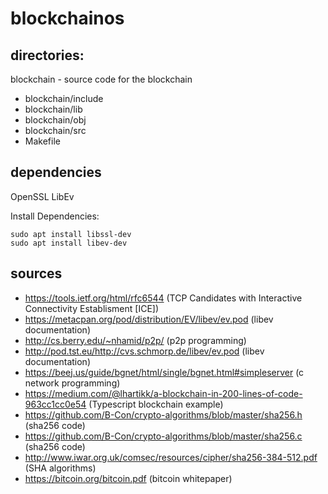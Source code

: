 # blockchainos

## directories:

blockchain - source code for the blockchain
* blockchain/include
* blockchain/lib
* blockchain/obj
* blockchain/src
* Makefile

## dependencies
OpenSSL
LibEv

Install Dependencies:
```
sudo apt install libssl-dev
sudo apt install libev-dev
```

## sources
* https://tools.ietf.org/html/rfc6544 (TCP Candidates with Interactive Connectivity Establisment [ICE])
* https://metacpan.org/pod/distribution/EV/libev/ev.pod (libev documentation)
* http://cs.berry.edu/~nhamid/p2p/ (p2p programming)
* http://pod.tst.eu/http://cvs.schmorp.de/libev/ev.pod (libev documentation)
* https://beej.us/guide/bgnet/html/single/bgnet.html#simpleserver (c network programming)
* https://medium.com/@lhartikk/a-blockchain-in-200-lines-of-code-963cc1cc0e54 (Typescript blockchain example) 
* https://github.com/B-Con/crypto-algorithms/blob/master/sha256.h (sha256 code)
* https://github.com/B-Con/crypto-algorithms/blob/master/sha256.c (sha256 code)
* http://www.iwar.org.uk/comsec/resources/cipher/sha256-384-512.pdf (SHA algorithms)
* https://bitcoin.org/bitcoin.pdf (bitcoin whitepaper)
